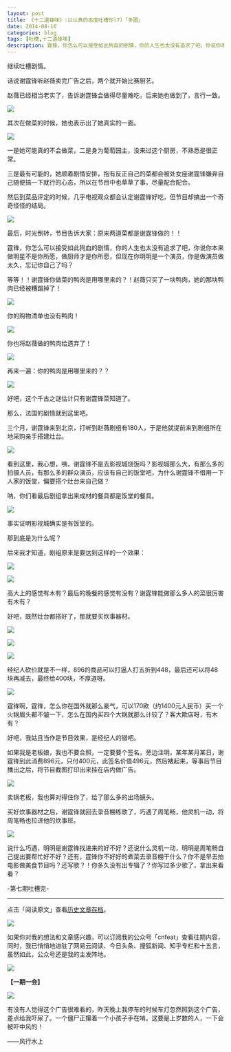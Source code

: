 ```yaml
---
layout: post
title: 《十二道锋味》:以认真的态度吐槽你(7)「多图」
date: 2014-08-16
categories: blog
tags: [吐槽,十二道锋味]
description: 霆锋，你怎么可以接受如此狗血的剧情，你的人生也太没有追求了吧，你说你本来做明星不是你所愿，做厨师才是你所愿，但现在你明明是一个演员，你是做演员做太久，忘记你自己了吗？
---
```



继续吐槽剧情。

话说谢霆锋听赵薇卖完广告之后，两个就开始比赛厨艺。

赵薇已经相当老实了，告诉谢霆锋会做得尽量难吃，后来她也做到了，言行一致。

![](http://cnfeat.qiniudn.com/Image-2014-08-12-14-38-21.png)

其次在做菜的时候，她也表示出了她真实的一面。

![](http://cnfeat.qiniudn.com/Image-2014-08-12-13-32-11.png)

一是她可能真的不会做菜，二是身为葡萄园主，没来过这个厨房，不熟悉是很正常。

三是最有可能的，她顺着剧情安排，抱有反正自己的菜都会被处女座谢霆锋嫌弃自己随便搞一下就行的心态，所以在节目中也草草了事，尽量配合配合。

然后到菜品评定的时候，几乎电视观众都会认定谢霆锋好吃，但节目却搞出一个奇奇怪怪的结局。

![](http://cnfeat.qiniudn.com/Image-2014-08-12-13-33-02.png)

最后，时光倒转，节目告诉大家：原来两道菜都是谢霆锋做的！！

霆锋，你怎么可以接受如此狗血的剧情，你的人生也太没有追求了吧，你说你本来做明星不是你所愿，做厨师才是你所愿，但现在你明明是一个演员，你是做演员做太久，忘记你自己了吗？

等等！！谢霆锋你做菜的鸭肉是用哪里来的？！赵薇只买了一块鸭肉，她的那块鸭肉已经被糟蹋掉了！

![](http://cnfeat.qiniudn.com/Image-2014-08-12-16-58-07.jpg)


你的购物清单也没有鸭肉！

![](http://cnfeat.qiniudn.com/Image-2014-08-12-16-58-41.jpg)

你也将赵薇做的鸭肉给遗弃了！

![](http://cnfeat.qiniudn.com/Image-2014-08-12-17-04-05.jpg)

再来一遍：你的鸭肉是用哪里来的？？

![](http://cnfeat.qiniudn.com/Image-2014-08-12-16-56-57.jpg)

好吧，这个千古之谜估计只有谢霆锋菜知道了。

那么，法国的剧情就到这里吧。

三个月，谢霆锋来到北京，打听到赵薇剧组有180人，于是他就提前来到剧组所在地采购亲手搭建灶台。

![](http://cnfeat.qiniudn.com/Image-2014-08-12-14-58-02.png)

看到这里，我心想，咦，谢霆锋不是去影视城烧饭吗？影视城那么大，有那么多的拍摄人员，有那么多的群众演员，应该有自己的饭堂吧，为什么谢霆锋不借用一下人家的饭堂，偏要搭个灶台来自己做？

呐，你们看最后剧组拿出来成材的餐具都是饭堂的餐具。

![](http://cnfeat.qiniudn.com/Image-2014-08-12-15-06-15.png)

事实证明影视城确实是有饭堂的。

那到底是为什么呢？

后来我才知道，剧组原来是要达到这样的一个效果：

![](http://cnfeat.qiniudn.com/Image-2014-08-12-15-13-28.jpg)

![](http://cnfeat.qiniudn.com/Image-2014-08-12-15-12-39.jpg)

高大上的感觉有木有？最后的晚餐的感觉有没有？谢霆锋能做那么多人的菜很厉害有木有？

好吧，既然灶台都搭好了，那就要买炊事器材。

![](http://cnfeat.qiniudn.com/Image-2014-08-12-13-44-11.png)

![](http://cnfeat.qiniudn.com/Image-2014-08-12-13-44-28.png)

![](http://cnfeat.qiniudn.com/Image-2014-08-12-13-46-05.png)

经纪人砍价就是不一样，896的商品可以打逼人打五折到448，最后还可以将48块再减去，最终给400块，不厚道呀。

![](http://cnfeat.qiniudn.com/Image-2014-08-12-16-02-25.jpg)

霆锋啊，霆锋，怎么你在国外就那么豪气，可以170欧（约1400元人民币）买一个火锅眉头都不皱一下，怎么在国内买四个大锅就那么计较了？客大欺店呀，有木有？

好吧，我姑且当作是节目效果，是经纪人的错吧。

如果我是老板娘，我也不要合照，一定要要个签名，旁边注明，某年某月某日，谢霆锋到此消费896元，只付400元，此签名价值496元，然后裱起来，等事后节目播出之后，将节目截图打印出来挂在店内做广告。

![](http://cnfeat.qiniudn.com/Image-2014-08-12-21-03-27.jpg)


卖锅老板，我也算对得住你了，给了那么多的出场镜头。

买好炊事器材之后，谢霆锋就回去录音棚练歌了，巧遇了周笔畅，他灵机一动，将周笔畅也拉进他的炊事班。

![](http://cnfeat.qiniudn.com/Image-2014-08-12-13-47-36.png)

说什么巧遇，明明是谢霆锋找进来的好不好？还说什么灵机一动，明明是周笔畅自己提出要帮忙好不好？还有，霆锋你不好好的煮菜去录音棚干什么？你不是早去拍电影做美食节目吗？还写歌？！你多久没有出专辑了？你写过多少歌了，拿出来看看？

-第七期吐槽完-


----

点击「阅读原文」查看[历史文章存档](http://cnfeat.com)。

![](http://cnfeat.qiniudn.com/mHDSX.png)

如果你对我的想法和文章感兴趣，可以订阅我的公众号「cnfeat」查看往期内容，同时，我已悄悄地进驻了网易云阅读、今日头条、搜狐新闻、知乎专栏和十五言，虽然如此，公众号还是我的主发阵地。

![](http://cnfeat.qiniudn.com/signitrue-2014-07-11.png)


**【一期一会】**



![](http://img3.douban.com/view/status/raw/public/dd64c1717917a0a.jpg)


有没有人觉得这个广告很难看的，昨天晚上我停车的时候车灯忽然照到这个广告，差点给我吓尿了。一个僵尸正攥着一个小孩子手在啃。这要是上岁数的人，一下会被吓中风的！

——风行水上
